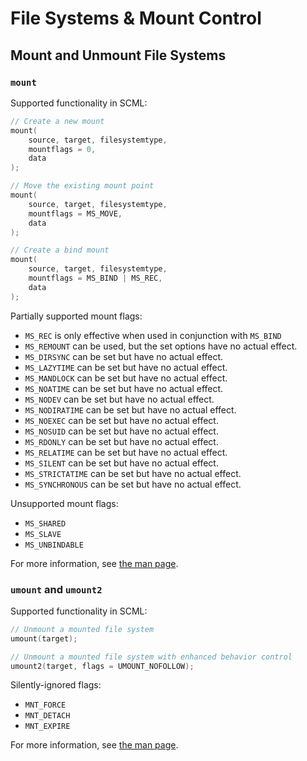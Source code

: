 # File Systems & Mount Control

<!--
Put system calls such as
mount, umount2, pivot_root, statfs, fstatfs, truncate, ftruncate, fsync, 
fdatasync, sync, syncfs, sync_file_range, open_tree, move_mount, fsopen,
fsconfig, fsmount, and fspick
under this category.
-->

## Mount and Unmount File Systems

### `mount`

Supported functionality in SCML:

```c
// Create a new mount
mount(
    source, target, filesystemtype,
    mountflags = 0,
    data
);

// Move the existing mount point
mount(
    source, target, filesystemtype,
    mountflags = MS_MOVE,
    data
);

// Create a bind mount
mount(
    source, target, filesystemtype,
    mountflags = MS_BIND | MS_REC,
    data
);
```

Partially supported mount flags:
* `MS_REC` is only effective when used in conjunction with `MS_BIND`
* `MS_REMOUNT` can be used, but the set options have no actual effect.
* `MS_DIRSYNC` can be set but have no actual effect.
* `MS_LAZYTIME` can be set but have no actual effect.
* `MS_MANDLOCK` can be set but have no actual effect.
* `MS_NOATIME` can be set but have no actual effect.
* `MS_NODEV` can be set but have no actual effect.
* `MS_NODIRATIME` can be set but have no actual effect.
* `MS_NOEXEC` can be set but have no actual effect.
* `MS_NOSUID` can be set but have no actual effect.
* `MS_RDONLY` can be set but have no actual effect.
* `MS_RELATIME` can be set but have no actual effect.
* `MS_SILENT` can be set but have no actual effect.
* `MS_STRICTATIME` can be set but have no actual effect.
* `MS_SYNCHRONOUS` can be set but have no actual effect.

Unsupported mount flags:
* `MS_SHARED`
* `MS_SLAVE`
* `MS_UNBINDABLE`

For more information,
see [the man page](https://man7.org/linux/man-pages/man2/mount.2.html).

### `umount` and `umount2`

Supported functionality in SCML:

```c
// Unmount a mounted file system
umount(target);

// Unmount a mounted file system with enhanced behavior control
umount2(target, flags = UMOUNT_NOFOLLOW);
```

Silently-ignored flags:
* `MNT_FORCE`
* `MNT_DETACH`
* `MNT_EXPIRE`

For more information,
see [the man page](https://man7.org/linux/man-pages/man2/umount.2.html).